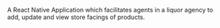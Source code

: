 A React Native Application which facilitates agents in a liquor agency to add, update and view store facings of products.
